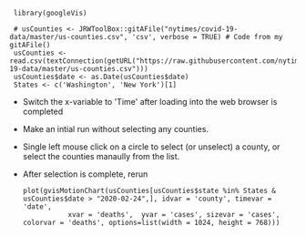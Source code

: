 



     library(googleVis)

     # usCounties <- JRWToolBox::gitAFile("nytimes/covid-19-data/master/us-counties.csv", 'csv', verbose = TRUE) # Code from my gitAFile()
     usCounties <-  read.csv(textConnection(getURL("https://raw.githubusercontent.com/nytimes/covid-19-data/master/us-counties.csv")))
     usCounties$date <- as.Date(usCounties$date)
     States <- c('Washington', 'New York')[1]

- Switch the x-variable to 'Time' after loading into the web browser is completed
- Make an intial run without selecting any counties.
- Single left mouse click on a circle to select (or unselect) a county, or select the counties manaully from the list.
- After selection is complete, rerun


      plot(gvisMotionChart(usCounties[usCounties$state %in% States & usCounties$date > "2020-02-24",], idvar = 'county', timevar = 'date', 
                 xvar = 'deaths',  yvar = 'cases', sizevar = 'cases', colorvar = 'deaths', options=list(width = 1024, height = 768)))
                 
  
     
     
